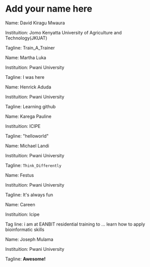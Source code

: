 # Add your name here


Name: David Kiragu Mwaura

Instituition: Jomo Kenyatta University of Agriculture and Technology(JKUAT)

Tagline: Train_A_Trainer

Name: Martha Luka

Instituition: Pwani University

Tagline: I was here

Name: Henrick Aduda

Instituition: Pwani University

Tagline: Learning github

Name: Karega Pauline

Instituition: ICIPE

Tagline: "helloworld"

Name: Michael Landi 

Instituition: Pwani University 

Tagline: `Think_Differently`

Name: Festus 

Instituition: Pwani University

Tagline: It's always fun

Name: Careen 

Instituition: Icipe 

Tag line: i am at EANBIT residential training  to ... learn  how to apply bioinformatic skills 

Name: Joseph Mulama 

Instituition: Pwani University 

Tagline: **Awesome!**

